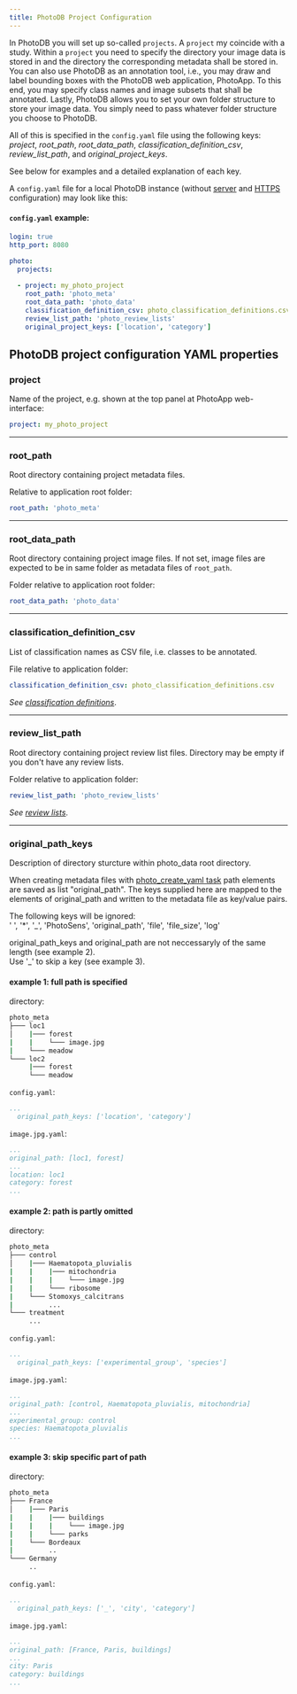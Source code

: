 ```yaml
---
title: PhotoDB Project Configuration
---
```


In PhotoDB you will set up so-called `projects`. A `project` my coincide with a study. Within a `project` you need to specify the directory your image data is stored in and the directory the corresponding metadata shall be stored in. You can also use PhotoDB as an annotation tool, i.e., you may draw and label bounding boxes with the PhotoDB web application, PhotoApp. To this end, you may specify class names and image subsets that shall be annotated. Lastly, PhotoDB allows you to set your own folder structure to store your image data. You simply need to pass whatever folder structure you choose to PhotoDB.

All of this is specified in the `config.yaml` file using the following keys: *project*, *root_path*, *root_data_path*, *classification_definition_csv*, *review_list_path*, and *original_project_keys*.

See below for examples and a detailed explanation of each key.

A `config.yaml` file for a local PhotoDB instance (without [server](server.html) and [HTTPS](https.html) configuration) may look like this:

#### `config.yaml` example:

```yaml
login: true
http_port: 8080
    
photo:
  projects:

  - project: my_photo_project
    root_path: 'photo_meta'
    root_data_path: 'photo_data'
    classification_definition_csv: photo_classification_definitions.csv
    review_list_path: 'photo_review_lists'
    original_project_keys: ['location', 'category']
```

## PhotoDB project configuration YAML properties

### project

Name of the project, e.g. shown at the top panel at PhotoApp web-interface:
```yaml
project: my_photo_project
```
---

### root_path

Root directory containing project metadata files.

Relative to application root folder:
```yaml
root_path: 'photo_meta'
```
---

### root_data_path

Root directory containing project image files. If not set, image files are expected to be in same folder as metadata files of `root_path`.

Folder relative to application root folder:
```yaml
root_data_path: 'photo_data'
```
---

### classification_definition_csv

List of classification names as CSV file, i.e. classes to be annotated.

File relative to application folder:
```yaml
classification_definition_csv: photo_classification_definitions.csv
```
*See [classification definitions](/photodb/usage/classification_definition.html)*.

---

### review_list_path

Root directory containing project review list files. Directory may be empty if you don't have any review lists.

Folder relative to application folder:
```yaml
review_list_path: 'photo_review_lists'
```
*See [review lists](/photodb/usage/review_lists.html)*.

---

### original_path_keys

Description of directory sturcture within photo_data root directory.

When creating metadata files with [photo_create_yaml task](/photodb/usage/tasks.html) path elements are saved as list "original_path". The keys supplied here are mapped to the elements of original_path and written to the metadata file as key/value pairs.

The following keys will be ignored:  
' ', '*', '_', 'PhotoSens', 'original_path', 'file', 'file_size', 'log' 

original_path_keys and original_path are not neccessaryly of the same length (see example 2).  
Use '_' to skip a key (see example 3).

#### example 1: full path is specified

directory:
```bash
photo_meta
├─── loc1
│    |─── forest
|    |    └─── image.jpg 
|    └─── meadow
└─── loc2
     |─── forest
     └─── meadow
```
`config.yaml`:
```yaml
...
  original_path_keys: ['location', 'category']
```
`image.jpg.yaml`:
```yaml
...
original_path: [loc1, forest]
...
location: loc1
category: forest
...
```

#### example 2: path is partly omitted

directory:
```bash
photo_meta
├─── control
│    |─── Haematopota_pluvialis
|    |    |─── mitochondria
|    |    |    └─── image.jpg  
|    |    └─── ribosome
|    └─── Stomoxys_calcitrans
|         ...
└─── treatment
     ...
```
`config.yaml`:
```yaml
...
  original_path_keys: ['experimental_group', 'species']
```
`image.jpg.yaml`:
```yaml
...
original_path: [control, Haematopota_pluvialis, mitochondria]
...
experimental_group: control
species: Haematopota_pluvialis
...
```
#### example 3: skip specific part of path

directory:
```bash
photo_meta
├─── France
│    |─── Paris
|    |    |─── buildings
|    |    |    └─── image.jpg  
|    |    └─── parks
|    └─── Bordeaux
|         ..
└─── Germany
     ..
```
`config.yaml`:
```yaml
...
  original_path_keys: ['_', 'city', 'category']
```
`image.jpg.yaml`:
```yaml
...
original_path: [France, Paris, buildings]
...
city: Paris
category: buildings
...
```
